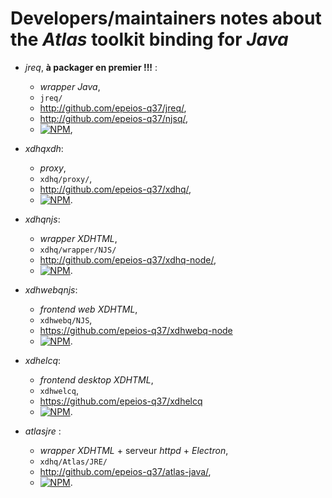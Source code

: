 # Developers/maintainers notes about the *Atlas* toolkit binding for *Java*

* *jreq*, **à packager en premier !!!** : 
  * *wrapper* *Java*,
  * `jreq/`
  * <http://github.com/epeios-q37/jreq/>,
  * <http://github.com/epeios-q37/njsq/>,
  * [![NPM](https://nodei.co/npm/jreq.png)](https://nodei.co/npm/jreq/),

* *xdhqxdh*:
  * *proxy*,
  * `xdhq/proxy/`,
  * <http://github.com/epeios-q37/xdhq/>,
  * [![NPM](https://nodei.co/npm/xdhqxdh.png)](https://nodei.co/npm/xdhqxdh/).

* *xdhqnjs*:
  * *wrapper* *XDHTML*,
  * `xdhq/wrapper/NJS/`
  * <http://github.com/epeios-q37/xdhq-node/>,
  * [![NPM](https://nodei.co/npm/xdhqnjs.png)](https://nodei.co/npm/xdhqnjs/).

* *xdhwebqnjs*:
  * *frontend* *web* *XDHTML*,
  * `xdhwebq/NJS`,
  * <https://github.com/epeios-q37/xdhwebq-node>
  * [![NPM](https://nodei.co/npm/xdhwebq.png)](https://nodei.co/npm/xdhwebq/).

* *xdhelcq*:
  * *frontend* *desktop* *XDHTML*,
  * `xdhwelcq`,
  * <https://github.com/epeios-q37/xdhelcq>
  * [![NPM](https://nodei.co/npm/xdhelcq.png)](https://nodei.co/npm/xdhelcq/).

* *atlasjre* :
 	* *wrapper* *XDHTML* + serveur *httpd* + *Electron*,
 	* `xdhq/Atlas/JRE/`
 	* <http://github.com/epeios-q37/atlas-java/>,
  * [![NPM](https://nodei.co/npm/atlastk-java.png)](https://nodei.co/npm/atlastk-java/).

